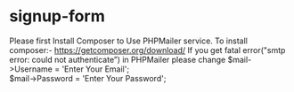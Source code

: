 # signup-form
Please first Install Composer to Use PHPMailer service.
To install composer:- https://getcomposer.org/download/
If you get fatal error("smtp error: could not authenticate”) in PHPMailer
please  change 
$mail->Username = 'Enter Your Email';                 
$mail->Password = 'Enter Your Password'; 
